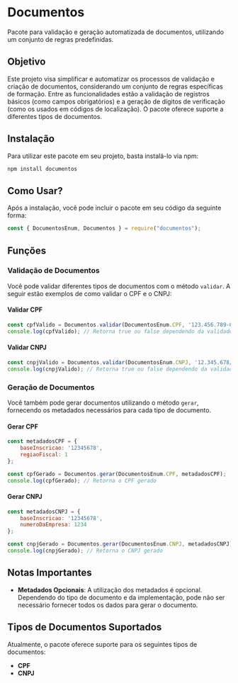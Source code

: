 
# Documentos

Pacote para validação e geração automatizada de documentos, utilizando um conjunto de regras predefinidas.

## Objetivo

Este projeto visa simplificar e automatizar os processos de validação e criação de documentos, considerando um conjunto de regras específicas de formação. Entre as funcionalidades estão a validação de registros básicos (como campos obrigatórios) e a geração de dígitos de verificação (como os usados em códigos de localização). O pacote oferece suporte a diferentes tipos de documentos.

## Instalação

Para utilizar este pacote em seu projeto, basta instalá-lo via npm:

```sh
npm install documentos
```

## Como Usar?

Após a instalação, você pode incluir o pacote em seu código da seguinte forma:

```js
const { DocumentosEnum, Documentos } = require("documentos");
```

## Funções

### Validação de Documentos

Você pode validar diferentes tipos de documentos com o método `validar`. A seguir estão exemplos de como validar o CPF e o CNPJ:

#### Validar CPF

```js
const cpfValido = Documentos.validar(DocumentosEnum.CPF, '123.456.789-09');
console.log(cpfValido); // Retorna true ou false dependendo da validade
```

#### Validar CNPJ

```js
const cnpjValido = Documentos.validar(DocumentosEnum.CNPJ, '12.345.678/0001-99');
console.log(cnpjValido); // Retorna true ou false dependendo da validade
```

### Geração de Documentos

Você também pode gerar documentos utilizando o método `gerar`, fornecendo os metadados necessários para cada tipo de documento.

#### Gerar CPF

```js
const metadadosCPF = {
    baseInscricao: '12345678',
    regiaoFiscal: 1
};

const cpfGerado = Documentos.gerar(DocumentosEnum.CPF, metadadosCPF);
console.log(cpfGerado); // Retorna o CPF gerado
```

#### Gerar CNPJ

```js
const metadadosCNPJ = {
    baseInscricao: '12345678',
    numeroDaEmpresa: 1234
};

const cnpjGerado = Documentos.gerar(DocumentosEnum.CNPJ, metadadosCNPJ);
console.log(cnpjGerado); // Retorna o CNPJ gerado
```

## Notas Importantes

- **Metadados Opcionais**: A utilização dos metadados é opcional. Dependendo do tipo de documento e da implementação, pode não ser necessário fornecer todos os dados para gerar o documento.

## Tipos de Documentos Suportados

Atualmente, o pacote oferece suporte para os seguintes tipos de documentos:

- **CPF**
- **CNPJ**
